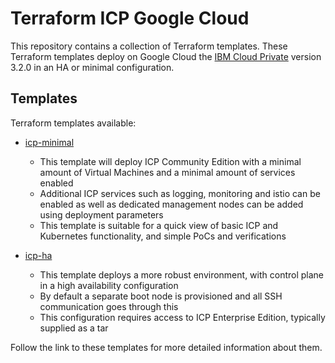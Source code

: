 <!---
Copyright IBM Corp. 2019, 2019
--->

# Terraform ICP Google Cloud

This repository contains a collection of Terraform templates. These Terraform templates deploy on Google Cloud the [IBM Cloud Private](https://www.ibm.com/cloud-computing/products/ibm-cloud-private/) version 3.2.0 in an HA or minimal configuration. 


## Templates

Terraform templates available:

- [icp-minimal](templates/icp-minimal)
  * This template will deploy ICP Community Edition with a minimal amount of Virtual Machines and a minimal amount of services enabled
  *  Additional ICP services such as logging, monitoring and istio can be enabled as well as dedicated management nodes can be added using deployment parameters
  * This template is suitable for a quick view of basic ICP and Kubernetes functionality, and simple PoCs and verifications

- [icp-ha](templates/icp-ha)
  * This template deploys a more robust environment, with control plane in a high availability configuration
  * By default a separate boot node is provisioned and all SSH communication goes through this
  * This configuration requires access to ICP Enterprise Edition, typically supplied as a tar 


Follow the link to these templates for more detailed information about them.
